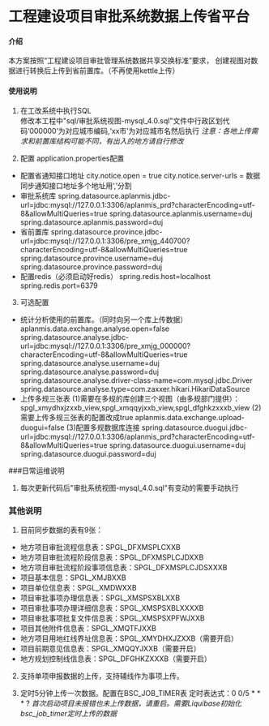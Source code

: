 # 工程建设项目审批系统数据上传省平台

#### 介绍
本方案按照“工程建设项目审批管理系统数据共享交换标准”要求， 创建视图对数据进行转换后上传到省前置库。（不再使用kettle上传）

#### 使用说明

1. 在工改系统中执行SQL  
修改本工程中"sql/审批系统视图-mysql_4.0.sql"文件中行政区划代码‘000000’为对应城市编码,‘xx市’为对应城市名然后执行
*注意：各地上传需求和前置库结构可能不同，有出入的地方请自行修改*

2. 配置
application.properties配置
- 配置省通知接口地址
city.notice.open = true
city.notice.server-urls = 数据同步通知接口地址多个地址用‘,’分割
- 审批系统库
spring.datasource.aplanmis.jdbc-url=jdbc:mysql://127.0.0.1:3306/aplanmis_prd?characterEncoding=utf-8&allowMultiQueries=true
spring.datasource.aplanmis.username=duj
spring.datasource.aplanmis.password=duj
- 省前置库
spring.datasource.province.jdbc-url=jdbc:mysql://127.0.0.1:3306/pre_xmjg_440700?characterEncoding=utf-8&allowMultiQueries=true
spring.datasource.province.username=duj
spring.datasource.province.password=duj
- 配置redis（必须启动好redis）
spring.redis.host=localhost
spring.redis.port=6379

3. 可选配置
- 统计分析使用的前置库。（同时向另一个库上传数据）
aplanmis.data.exchange.analyse.open=false
spring.datasource.analyse.jdbc-url=jdbc:mysql://127.0.0.1:3306/pre_xmjg_000000?characterEncoding=utf-8&allowMultiQueries=true
spring.datasource.analyse.username=duj
spring.datasource.analyse.password=duj
spring.datasource.analyse.driver-class-name=com.mysql.jdbc.Driver
spring.datasource.analyse.type=com.zaxxer.hikari.HikariDataSource
- 上传多规三张表
(1)需要在多规的库创建三个视图（由多规部门提供）：spgl_xmydhxjzxxb_view,spgl_xmqqyjxxb_view,spgl_dfghkzxxxb_view
(2)需要上传多规三张表的配置改成true
aplanmis.data.exchange.upload-duogui=false
(3)配置多规数据库连接
spring.datasource.duogui.jdbc-url=jdbc:mysql://127.0.0.1:3306/aplanmis_prd?characterEncoding=utf-8&allowMultiQueries=true
spring.datasource.duogui.username=duj
spring.datasource.duogui.password=duj

###日常运维说明
1. 每次更新代码后"审批系统视图-mysql_4.0.sql"有变动的需要手动执行

### 其他说明  
1. 目前同步数据的表有9张： 
- 地方项目审批流程信息表：SPGL_DFXMSPLCXXB
- 地方项目审批流程阶段信息表：SPGL_DFXMSPLCJDXXB
- 地方项目审批流程阶段事项信息表：SPGL_DFXMSPLCJDSXXXB 
- 项目基本信息：SPGL_XMJBXXB
- 项目单位信息表：SPGL_XMDWXXB
- 项目审批事项办理信息表：SPGL_XMSPSXBLXXB
- 项目审批事项办理详细信息表：SPGL_XMSPSXBLXXXXB
- 项目审批事项批复文件信息表：SPGL_XMSPSXPFWJXXB
- 项目其他附件信息表：SPGL_XMQTFJXXB
- 地方项目用地红线界址信息表：SPGL_XMYDHXJZXXB（需要开启）
- 项目前期意见信息表：SPGL_XMQQYJXXB（需要开启）
- 地方规划控制线信息表：SPGL_DFGHKZXXXB（需要开启）

2. 支持单项申报数据的上传，支持辅线作为事项上传。

3. 定时5分钟上传一次数据。配置在BSC_JOB_TIMER表
定时表达式：0 0/5 * * * ?
*首次启动项目未报错也未上传数据，请重启。需要Liquibase初始化bsc_job_timer定时上传的数据*
